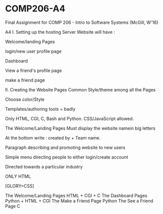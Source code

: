 # COMP206-A4
Final Assignment for COMP 206 - Intro to Software Systems (McGill, W'16)

A4
I. Setting up the hosting Server
Website will have :

Welcome/landing Pages

login/new user profile page

Dashboard

View a friend's profile page

make a friend page

II. Creating the Website Pages
Common Style/theme among all the Pages

Choose color/Style

Templates/authoring tools = badly

Only HTML, CGI, C, Bash and Python. CSS/JavaScript allowed.

The Welcome/Landing Pages
Must display the website namein big letters

At the bottom write : created by + Team name.

Paragraph describing and promoting website to new users

Simple menu directing people to either login/create account

Directed towards a particular industry

ONLY HTML

[GLORY=CSS]

The Welcome/Landing Pages
HTML + CGI + C
The Dashboard Pages
Python + HTML + CGI
The Make a Friend Page
Python
The See a Friend Page
C
